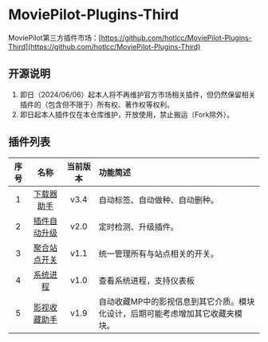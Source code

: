 # MoviePilot-Plugins-Third

MoviePilot第三方插件市场：[https://github.com/hotlcc/MoviePilot-Plugins-Third](https://github.com/hotlcc/MoviePilot-Plugins-Third)

## 开源说明

1. 即日（2024/06/06）起本人将不再维护官方市场相关插件，但仍然保留相关插件的（包含但不限于）所有权、著作权等权利。
1. 即日起本人插件仅在本仓库维护，开放使用，禁止搬运（Fork除外）。

## 插件列表

|序号|名称|当前版本|功能简述|
|:---:|:---:|:---:|:---|
|1|[下载器助手](plugins/downloaderhelper)|v3.4|自动标签、自动做种、自动删种。|
|2|[插件自动升级](plugins/pluginautoupgrade)|v2.0|定时检测、升级插件。|
|3|[聚合站点开关](plugins/mergesiteswitch)|v1.1|统一管理所有与站点相关的开关。|
|4|[系统进程](plugins/systemprocess)|v1.0|查看系统进程，支持仪表板|
|5|[影视收藏助手](plugins/mediacollecthelper)|v1.9|自动收藏MP中的影视信息到其它介质。模块化设计，后期可能考虑增加其它收藏夹模块。|
